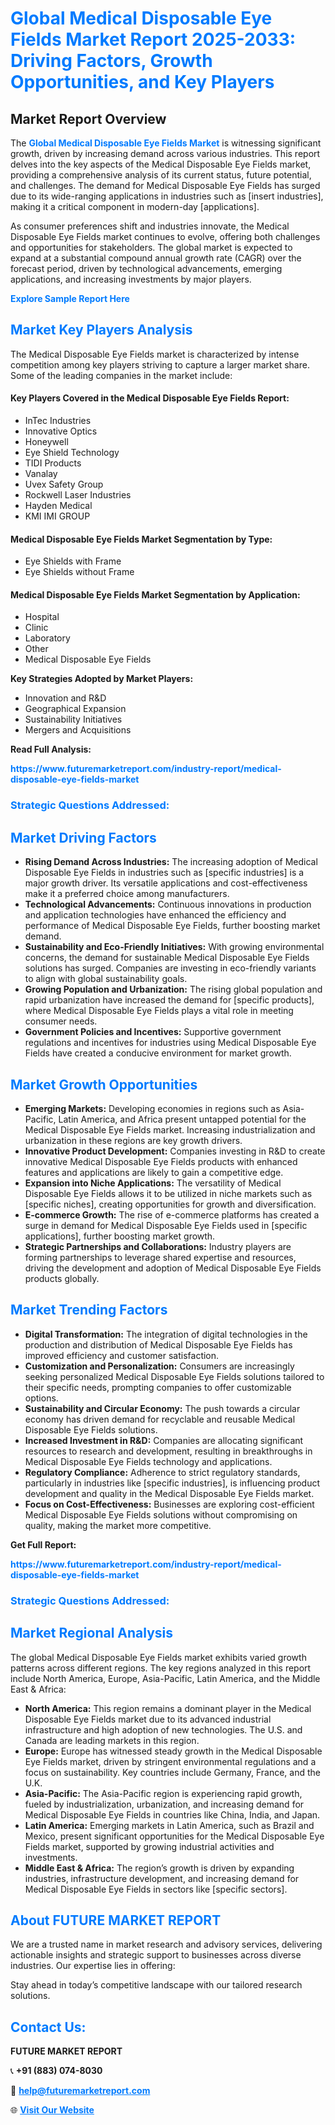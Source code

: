 <h1 style="color: #007BFF;">Global Medical Disposable Eye Fields Market Report 2025-2033: Driving Factors, Growth Opportunities, and Key Players</h1>

<section id="overview">
<h2>Market Report Overview</h2>
<p>The <a href="https://www.futuremarketreport.com/industry-report/medical-disposable-eye-fields-market" style="color: #007BFF; text-decoration: none;"><strong>Global Medical Disposable Eye Fields Market</strong></a> is witnessing significant growth, driven by increasing demand across various industries. This report delves into the key aspects of the Medical Disposable Eye Fields market, providing a comprehensive analysis of its current status, future potential, and challenges. The demand for Medical Disposable Eye Fields has surged due to its wide-ranging applications in industries such as [insert industries], making it a critical component in modern-day [applications].</p>
<p>As consumer preferences shift and industries innovate, the Medical Disposable Eye Fields market continues to evolve, offering both challenges and opportunities for stakeholders. The global market is expected to expand at a substantial compound annual growth rate (CAGR) over the forecast period, driven by technological advancements, emerging applications, and increasing investments by major players.</p>
</section>

<section id="overview">
<p><a href="https://www.futuremarketreport.com/request-sample/reportId=127275" style="color: #007BFF; text-decoration: none;"><strong>Explore Sample Report Here</strong></a></p>
</section>

<section id="key-players">
<h2 style="color: #007BFF;">Market Key Players Analysis</h2>
<p>The Medical Disposable Eye Fields market is characterized by intense competition among key players striving to capture a larger market share. Some of the leading companies in the market include:</p>
<h4>Key Players Covered in the Medical Disposable Eye Fields Report:</h4>
<ul><li>InTec Industries</li><li>Innovative Optics</li><li>Honeywell</li><li>Eye Shield Technology</li><li>TIDI Products</li><li>Vanalay</li><li>Uvex Safety Group</li><li>Rockwell Laser Industries</li><li>Hayden Medical</li><li>KMI IMI GROUP</li></ul>
<h4>Medical Disposable Eye Fields Market Segmentation by Type:</h4>
<ul><li>Eye Shields with Frame</li><li>Eye Shields without Frame</li></ul>

<h4>Medical Disposable Eye Fields Market Segmentation by Application:</h4>
<ul><li>Hospital</li><li>Clinic</li><li>Laboratory</li><li>Other</li><li>Medical Disposable Eye Fields</li></ul>
<p><strong>Key Strategies Adopted by Market Players:</strong></p>
<ul>
<li>Innovation and R&D</li>
<li>Geographical Expansion</li>
<li>Sustainability Initiatives</li>
<li>Mergers and Acquisitions</li>
</ul>
</section>

<section>
<p><strong>Read Full Analysis: </strong></p><a href="https://www.futuremarketreport.com/industry-report/medical-disposable-eye-fields-market" style="color: #007BFF; text-decoration: none;"><strong>https://www.futuremarketreport.com/industry-report/medical-disposable-eye-fields-market</strong></a>
<h3 style="color: #007BFF;">Strategic Questions Addressed:</h3>
</section>

<section id="driving-factors">
<h2 style="color: #007BFF;">Market Driving Factors</h2>
<ul>
<li><strong>Rising Demand Across Industries:</strong> The increasing adoption of Medical Disposable Eye Fields in industries such as [specific industries] is a major growth driver. Its versatile applications and cost-effectiveness make it a preferred choice among manufacturers.</li>
<li><strong>Technological Advancements:</strong> Continuous innovations in production and application technologies have enhanced the efficiency and performance of Medical Disposable Eye Fields, further boosting market demand.</li>
<li><strong>Sustainability and Eco-Friendly Initiatives:</strong> With growing environmental concerns, the demand for sustainable Medical Disposable Eye Fields solutions has surged. Companies are investing in eco-friendly variants to align with global sustainability goals.</li>
<li><strong>Growing Population and Urbanization:</strong> The rising global population and rapid urbanization have increased the demand for [specific products], where Medical Disposable Eye Fields plays a vital role in meeting consumer needs.</li>
<li><strong>Government Policies and Incentives:</strong> Supportive government regulations and incentives for industries using Medical Disposable Eye Fields have created a conducive environment for market growth.</li>
</ul>
</section>

<section id="growth-opportunities">
<h2 style="color: #007BFF;">Market Growth Opportunities</h2>
<ul>
<li><strong>Emerging Markets:</strong> Developing economies in regions such as Asia-Pacific, Latin America, and Africa present untapped potential for the Medical Disposable Eye Fields market. Increasing industrialization and urbanization in these regions are key growth drivers.</li>
<li><strong>Innovative Product Development:</strong> Companies investing in R&D to create innovative Medical Disposable Eye Fields products with enhanced features and applications are likely to gain a competitive edge.</li>
<li><strong>Expansion into Niche Applications:</strong> The versatility of Medical Disposable Eye Fields allows it to be utilized in niche markets such as [specific niches], creating opportunities for growth and diversification.</li>
<li><strong>E-commerce Growth:</strong> The rise of e-commerce platforms has created a surge in demand for Medical Disposable Eye Fields used in [specific applications], further boosting market growth.</li>
<li><strong>Strategic Partnerships and Collaborations:</strong> Industry players are forming partnerships to leverage shared expertise and resources, driving the development and adoption of Medical Disposable Eye Fields products globally.</li>
</ul>
</section>

<section id="trending-factors">
<h2 style="color: #007BFF;">Market Trending Factors</h2>
<ul>
<li><strong>Digital Transformation:</strong> The integration of digital technologies in the production and distribution of Medical Disposable Eye Fields has improved efficiency and customer satisfaction.</li>
<li><strong>Customization and Personalization:</strong> Consumers are increasingly seeking personalized Medical Disposable Eye Fields solutions tailored to their specific needs, prompting companies to offer customizable options.</li>
<li><strong>Sustainability and Circular Economy:</strong> The push towards a circular economy has driven demand for recyclable and reusable Medical Disposable Eye Fields solutions.</li>
<li><strong>Increased Investment in R&D:</strong> Companies are allocating significant resources to research and development, resulting in breakthroughs in Medical Disposable Eye Fields technology and applications.</li>
<li><strong>Regulatory Compliance:</strong> Adherence to strict regulatory standards, particularly in industries like [specific industries], is influencing product development and quality in the Medical Disposable Eye Fields market.</li>
<li><strong>Focus on Cost-Effectiveness:</strong> Businesses are exploring cost-efficient Medical Disposable Eye Fields solutions without compromising on quality, making the market more competitive.</li>
</ul>
</section>

<section>
<p><strong>Get Full Report: </strong></p><a href="https://www.futuremarketreport.com/industry-report/medical-disposable-eye-fields-market" style="color: #007BFF; text-decoration: none;"><strong>https://www.futuremarketreport.com/industry-report/medical-disposable-eye-fields-market</strong></a>
<h3 style="color: #007BFF;">Strategic Questions Addressed:</h3>
</section>


<section id="regional-analysis">
<h2 style="color: #007BFF;">Market Regional Analysis</h2>
<p>The global Medical Disposable Eye Fields market exhibits varied growth patterns across different regions. The key regions analyzed in this report include North America, Europe, Asia-Pacific, Latin America, and the Middle East & Africa:</p>
<ul>
<li><strong>North America:</strong> This region remains a dominant player in the Medical Disposable Eye Fields market due to its advanced industrial infrastructure and high adoption of new technologies. The U.S. and Canada are leading markets in this region.</li>
<li><strong>Europe:</strong> Europe has witnessed steady growth in the Medical Disposable Eye Fields market, driven by stringent environmental regulations and a focus on sustainability. Key countries include Germany, France, and the U.K.</li>
<li><strong>Asia-Pacific:</strong> The Asia-Pacific region is experiencing rapid growth, fueled by industrialization, urbanization, and increasing demand for Medical Disposable Eye Fields in countries like China, India, and Japan.</li>
<li><strong>Latin America:</strong> Emerging markets in Latin America, such as Brazil and Mexico, present significant opportunities for the Medical Disposable Eye Fields market, supported by growing industrial activities and investments.</li>
<li><strong>Middle East & Africa:</strong> The region’s growth is driven by expanding industries, infrastructure development, and increasing demand for Medical Disposable Eye Fields in sectors like [specific sectors].</li>
</ul>
</section>

<footer>
<h2 style="color: #007BFF;">About FUTURE MARKET REPORT</h2>
<p>We are a trusted name in market research and advisory services, delivering actionable insights and strategic support to businesses across diverse industries. Our expertise lies in offering:</p>

<p>Stay ahead in today’s competitive landscape with our tailored research solutions.</p>

<h2 style="color: #007BFF;">Contact Us:</h2>
<p><strong>FUTURE MARKET REPORT</strong></p>
<p>📞 <strong>+91 (883) 074-8030</strong></p>
<p>📧 <strong><a href="mailto:help@futuremarketreport.com" style="color: #007BFF;">help@futuremarketreport.com</a></strong></p>
<p>🌐 <strong><a href="https://www.futuremarketreport.com/" style="color: #007BFF;">Visit Our Website</a></strong></p>
</footer>